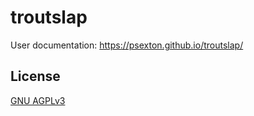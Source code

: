 # troutslap

User documentation: https://psexton.github.io/troutslap/

## License

[GNU AGPLv3](https://choosealicense.com/licenses/agpl-3.0/)
